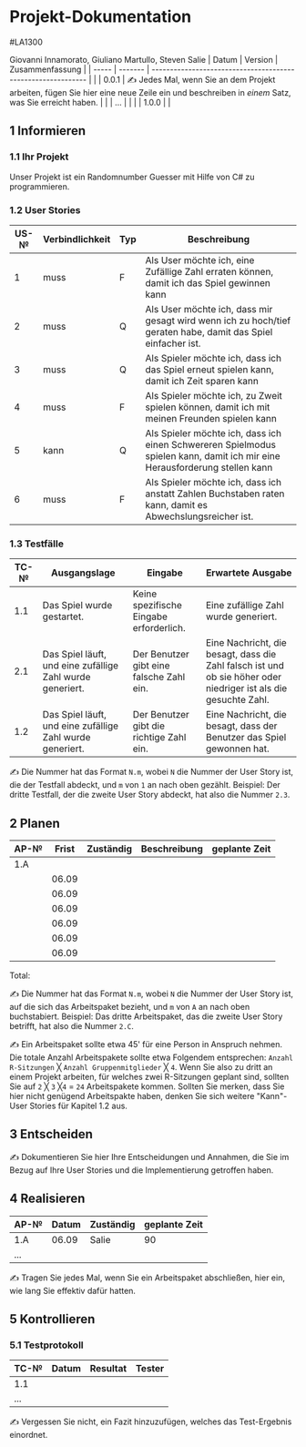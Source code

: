 # Projekt-Dokumentation
#LA1300


Giovanni Innamorato, Giuliano Martullo, Steven Salie
| Datum | Version | Zusammenfassung                                              |
| ----- | ------- | ------------------------------------------------------------ |
|       | 0.0.1   | ✍️ Jedes Mal, wenn Sie an dem Projekt arbeiten, fügen Sie hier eine neue Zeile ein und beschreiben in *einem* Satz, was Sie erreicht haben. |
|       | ...     |                                                              |
|       | 1.0.0   |                                                              |

## 1 Informieren

### 1.1 Ihr Projekt

Unser Projekt ist ein Randomnumber Guesser mit Hilfe von C# zu programmieren.
### 1.2 User Stories

| US-№ | Verbindlichkeit | Typ  | Beschreibung                       |
| ---- | --------------- | ---- | ---------------------------------- |
| 1    |       muss          |   F | Als User möchte ich, eine Zufällige Zahl erraten können, damit ich das Spiel gewinnen kann|
|   2   |      muss           |  Q    |         Als User möchte ich, dass mir gesagt wird wenn ich zu hoch/tief geraten habe, damit das Spiel einfacher ist.                           |
|  3    |        muss         |   Q   |             Als Spieler möchte ich, dass ich das Spiel erneut spielen kann, damit ich Zeit sparen kann                       |
|   4   |        muss         |   F   |            Als Spieler möchte ich, zu Zweit spielen können, damit ich mit meinen Freunden spielen kann                         |
|   5   |      kann           |   Q   |       Als Spieler möchte ich, dass ich einen Schwereren Spielmodus spielen kann, damit ich mir eine Herausforderung stellen kann                             |
| 6     |        muss         |   F   |        Als Spieler möchte ich, dass ich anstatt Zahlen Buchstaben raten kann, damit es Abwechslungsreicher ist.                          |




### 1.3 Testfälle

| TC-№ | Ausgangslage | Eingabe | Erwartete Ausgabe |
| ---- | ------------ | ------- | ----------------- |
|1.1	|Das Spiel wurde gestartet.|	Keine spezifische Eingabe erforderlich.|	Eine zufällige Zahl wurde generiert.|
|2.1|	Das Spiel läuft, und eine zufällige Zahl wurde generiert.|	Der Benutzer gibt eine falsche Zahl ein.|Eine Nachricht, die besagt, dass die Zahl falsch ist und ob sie höher oder niedriger ist als die gesuchte Zahl.|
|1.2|	Das Spiel läuft, und eine zufällige Zahl wurde generiert.|	Der Benutzer gibt die richtige Zahl ein.|	Eine Nachricht, die besagt, dass der Benutzer das Spiel gewonnen hat.|

✍️ Die Nummer hat das Format `N.m`, wobei `N` die Nummer der User Story ist, die der Testfall abdeckt, und `m` von `1` an nach oben gezählt. Beispiel: Der dritte Testfall, der die zweite User Story abdeckt, hat also die Nummer `2.3`.


## 2 Planen

| AP-№ | Frist | Zuständig | Beschreibung | geplante Zeit |
| ---- | ----- | --------- | ------------ | ------------- |
| 1.A  |       |           |              |               |
|   |   06.09    |           |              |               |
|   |   06.09    |           |              |               |
|   |   06.09    |           |              |               |
|   |   06.09    |           |              |               |
|   |   06.09    |           |              |               |
|   |   06.09    |           |              |               |

Total: 

✍️ Die Nummer hat das Format `N.m`, wobei `N` die Nummer der User Story ist, auf die sich das Arbeitspaket bezieht, und `m` von `A` an nach oben buchstabiert. Beispiel: Das dritte Arbeitspaket, das die zweite User Story betrifft, hat also die Nummer `2.C`.

✍️ Ein Arbeitspaket sollte etwa 45' für eine Person in Anspruch nehmen. Die totale Anzahl Arbeitspakete sollte etwa Folgendem entsprechen: `Anzahl R-Sitzungen` ╳ `Anzahl Gruppenmitglieder` ╳ `4`. Wenn Sie also zu dritt an einem Projekt arbeiten, für welches zwei R-Sitzungen geplant sind, sollten Sie auf `2` ╳ `3` ╳`4` = `24` Arbeitspakete kommen. Sollten Sie merken, dass Sie hier nicht genügend Arbeitspakte haben, denken Sie sich weitere "Kann"-User Stories für Kapitel 1.2 aus.

## 3 Entscheiden

✍️ Dokumentieren Sie hier Ihre Entscheidungen und Annahmen, die Sie im Bezug auf Ihre User Stories und die Implementierung getroffen haben.

## 4 Realisieren

| AP-№ | Datum | Zuständig | geplante Zeit | 
| ---- | ----- | --------- | ------------- | 
| 1.A  |  06.09     |    Salie       |   90            |                  
| ...  |       |           |               |                   

✍️ Tragen Sie jedes Mal, wenn Sie ein Arbeitspaket abschließen, hier ein, wie lang Sie effektiv dafür hatten.

## 5 Kontrollieren

### 5.1 Testprotokoll

| TC-№ | Datum | Resultat | Tester |
| ---- | ----- | -------- | ------ |
| 1.1  |       |          |        |
| ...  |       |          |        |

✍️ Vergessen Sie nicht, ein Fazit hinzuzufügen, welches das Test-Ergebnis einordnet.

